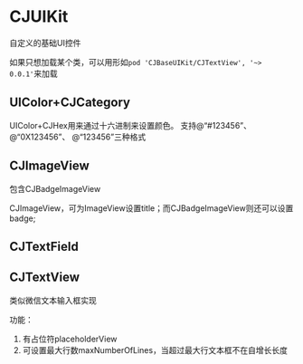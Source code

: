 # CJUIKit
自定义的基础UI控件

如果只想加载某个类，可以用形如`pod 'CJBaseUIKit/CJTextView', '~> 0.0.1'`来加载

## UIColor+CJCategory
UIColor+CJHex用来通过十六进制来设置颜色。 支持@“#123456”、 @“0X123456”、 @“123456”三种格式

## CJImageView
包含CJBadgeImageView

CJImageView，可为ImageView设置title；而CJBadgeImageView则还可以设置badge;

## CJTextField


## CJTextView
类似微信文本输入框实现

功能：

1. 有占位符placeholderView
2. 可设置最大行数maxNumberOfLines，当超过最大行文本框不在自增长长度
